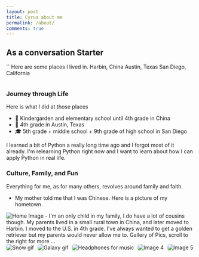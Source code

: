 ```yaml
---
layout: post
title: Cyrus about me
permalink: /about/
comments: true
---
```


## As a conversation Starter

<comment>``
Here are some places I lived in.
Harbin, China
Austin, Texas
San Diego, California
</comment>

<style>
    /* Style looks pretty compact, 
       - grid-container and grid-item are referenced the code 
    */
    .grid-container {
        display: grid;
        grid-template-columns: repeat(auto-fill, minmax(150px, 1fr)); /* Dynamic columns */
        gap: 10px;
    }
    .grid-item {
        text-align: center;
    }
    .grid-item img {
        width: 100%;
        height: 100px; /* Fixed height for uniformity */
        object-fit: contain; /* Ensure the image fits within the fixed height */
    }
    .grid-item p {
        margin: 5px 0; /* Add some margin for spacing */
    }

    .image-gallery {
        display: flex;
        flex-wrap: nowrap;
        overflow-x: auto;
        gap: 10px;
        }

    .image-gallery img {
        max-height: 150px;
        object-fit: cover;
        border-radius: 5px;
    }
</style>

<!-- This grid_container class is used by CSS styling and the id is used by JavaScript connection -->
<div class="grid-container" id="grid_container">
    <!-- content will be added here by JavaScript -->
</div>

<script>
    // 1. Make a connection to the HTML container defined in the HTML div
    var container = document.getElementById("grid_container"); // This container connects to the HTML div

    // 2. Define a JavaScript object for our http source and our data rows for the Living in the World grid

    // 3a. Consider how to update style count for size of container
    // The grid-template-columns has been defined as dynamic with auto-fill and minmax

    // 3b. Build grid items inside of our container for each row of data
    for (const location of living_in_the_world) {
        // Create a "div" with "class grid-item" for each row
        var gridItem = document.createElement("div");
        gridItem.className = "grid-item";  // This class name connects the gridItem to the CSS style elements
        // Add "img" HTML tag for the flag
        var img = document.createElement("img");
        img.src = http_source + location.flag; // concatenate the source and flag
        img.alt = location.flag + " Flag"; // add alt text for accessibility

        // Add "p" HTML tag for the description
        var description = document.createElement("p");
        description.textContent = location.description; // extract the description

        // Add "p" HTML tag for the greeting
        var greeting = document.createElement("p");
        greeting.textContent = location.greeting;  // extract the greeting

        // Append img and p HTML tags to the grid item DIV
        gridItem.appendChild(img);
        gridItem.appendChild(description);
        gridItem.appendChild(greeting);

        // Append the grid item DIV to the container DIV
        container.appendChild(gridItem);
    }
</script>

### Journey through Life

Here is what I did at those places

- 🏫 Kindergarden and elementary school until 4th grade in China
- 🏫 4th grade in Austin, Texas
- 🎓 5th grade + middle school + 9th grade of high school in San Diego

I learned a bit of Python a really long time ago and I forgot most of it already. I'm relearning Python right now and I want to learn about how I can apply Python in real life.

### Culture, Family, and Fun

Everything for me, as for many others, revolves around family and faith.

- My mother told me that I was Chinese.
Here is a picture of my hometown
<img src= "https://www.globaltimes.cn/Portals/0/attachment/2025/2025-02-06/aad5cbd6-92c1-4958-8a55-6f45b07cf2bf.jpeg" alt="Home Image">
- I'm an only child in my family, I do have a lot of cousins though. My parents lived in a small rural town in China, and later moved to Harbin. I moved to the U.S. in 4th grade. I've always wanted to get a golden retriever but my parents would never allow me to.

<comment>
Gallery of Pics, scroll to the right for more ...
</comment>
<div class="image-gallery">
  <img src="https://media1.giphy.com/media/v1.Y2lkPTc5MGI3NjExaDA4N3p5NmZiYzJqZGxlcTI1b2MwaDljYXJpaXcxMjhnMXV5YjI1cCZlcD12MV9pbnRlcm5hbF9naWZfYnlfaWQmY3Q9Zw/BDucPOizdZ5AI/giphy.gif" alt="Snow gif">
  <img src="https://media0.giphy.com/media/v1.Y2lkPTc5MGI3NjExNDVzc3FubzlobjVieXE2YnBnbzE5Nmp6cmx4eGFuNXg0OWg5aGR3cyZlcD12MV9pbnRlcm5hbF9naWZfYnlfaWQmY3Q9Zw/iicDrNGWxHmDrIni6j/giphy.gif" alt="Galaxy gif">
  <img src="https://media4.giphy.com/media/v1.Y2lkPTc5MGI3NjExZThjbHBnMDI5dHIzemsxcjQ3OXU5bWU1enZoMHRlbXQ1OXU5c3c2ayZlcD12MV9pbnRlcm5hbF9naWZfYnlfaWQmY3Q9Zw/gQJyPqc6E4xoc/giphy.gif" alt="Headphones for music">
  <img src="https://media4.giphy.com/media/v1.Y2lkPTc5MGI3NjExZTl6Ynhja2xmeXdjNzBnOGU2dWZjNmtmdzRmc2x2ZW5pNHF0cG9jaiZlcD12MV9pbnRlcm5hbF9naWZfYnlfaWQmY3Q9Zw/myWd3Omj7KToQ/giphy.gif" alt="Image 4">
  <img src="https://ychef.files.bbci.co.uk/1280x720/p04nm71d.jpg" alt="Image 5">
</div>


<script>

  living_in_the_world.forEach(location => {
    const gridItem = document.createElement("div");
    gridItem.className = "grid-item";

    const img = document.createElement("img");
    img.src = http_source + location.flag;
    img.alt = location.flag + " Flag";

    const greeting = document.createElement("p");
    greeting.textContent = location.greeting;

    const description = document.createElement("p");
    description.textContent = location.description;

    gridItem.appendChild(img);
    gridItem.appendChild(greeting);
    gridItem.appendChild(description);

    container.appendChild(gridItem);
  });

  container.addEventListener('click', function(e) {
    if (e.target.tagName === 'IMG') {
      alert(`You clicked the flag of ${e.target.alt.replace(' Flag', '')}! 🌟 Hope you're having a great day!`);
    }
  });


  // Snow effect code

<!-- Snow effect -->
<div id="snow"></div>

<style>
  body {
    margin: 0;
    padding: 0;
    background: #0b1d3a; /* nice dark sky */
    overflow: hidden;
    color: white;
    font-family: Arial, sans-serif;
  }
  #snow {
    position: fixed;
    top: 0; left: 0;
    width: 100%; height: 100%;
    pointer-events: none;
    z-index: 9999;
  }
  .snowflake {
    position: absolute;
    color: white;
    font-size: 1em;
    animation: fall linear infinite;
  }
  @keyframes fall {
    0% { transform: translateY(-10px); opacity: 1; }
    100% { transform: translateY(100vh); opacity: 0; }
  }
</style>

<script>
  function createSnowflake() {
    const snowflake = document.createElement("div");
    snowflake.classList.add("snowflake");
    snowflake.textContent = "❄";
    snowflake.style.left = Math.random() * window.innerWidth + "px";
    snowflake.style.animationDuration = (Math.random() * 3 + 2) + "s";
    snowflake.style.fontSize = (Math.random() * 10 + 10) + "px";
    document.getElementById("snow").appendChild(snowflake);

    setTimeout(() => { snowflake.remove(); }, 5000);
  }
  setInterval(createSnowflake, 200);
  







